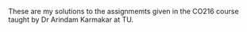 These are my solutions to the assignmemts given in the CO216 course taught by Dr Arindam Karmakar at TU.
